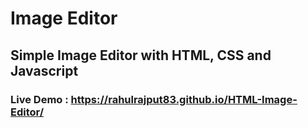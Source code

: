 # Image Editor

## Simple Image Editor with HTML, CSS and Javascript

### Live Demo : https://rahulrajput83.github.io/HTML-Image-Editor/